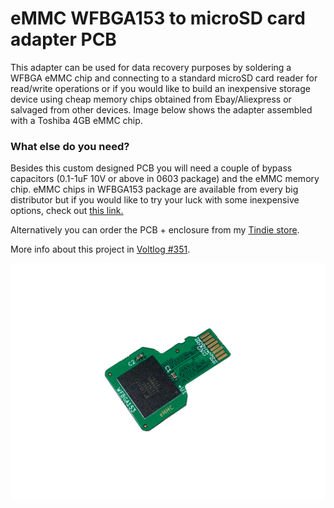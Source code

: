 # eMMC WFBGA153 to microSD card adapter PCB
This adapter can be used for data recovery purposes by soldering a WFBGA eMMC chip and connecting to a standard microSD card reader for read/write operations or if you would like to build an inexpensive storage device using cheap memory chips obtained from Ebay/Aliexpress or salvaged from other devices. Image below shows the adapter assembled with a Toshiba 4GB eMMC chip.

### What else do you need?
Besides this custom designed PCB you will need a couple of bypass capacitors (0.1-1uF 10V or above in 0603 package) and the eMMC memory chip. eMMC chips in WFBGA153 package are available from every big distributor but if you would like to try your luck with some inexpensive options, check out [this link.](https://voltlog.com/y/pg8ny)

Alternatively you can order the PCB + enclosure from my [Tindie store](https://www.tindie.com/products/voltlog/emmc-wfbga153-to-microsd-card-adapter-set-of-2/).

More info about this project in [Voltlog #351](https://youtu.be/pFo1xvBqbqs).

![Image of the assembled module](emmc_adapter_populated_revA.jpg)

